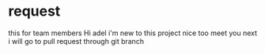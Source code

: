 # request
this for team members 
Hi adel i'm new to this project nice too meet you
next i will go to pull request through git branch
